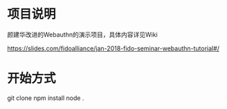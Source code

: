 # 项目说明
颜建华改进的Webauthn的演示项目，具体内容详见Wiki

https://slides.com/fidoalliance/jan-2018-fido-seminar-webauthn-tutorial#/

# 开始方式
git clone
npm install
node .

